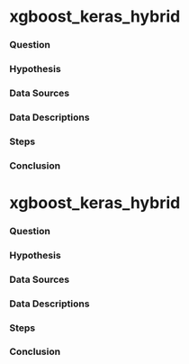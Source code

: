 # xgboost_keras_hybrid

### Question



### Hypothesis



### Data Sources



### Data Descriptions



### Steps



### Conclusion




# xgboost_keras_hybrid

### Question



### Hypothesis



### Data Sources



### Data Descriptions



### Steps



### Conclusion




